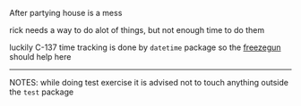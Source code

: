 After partying house is a mess

rick needs a way to do alot of things, but not enough time to do them

luckily C-137 time tracking is done by `datetime` package
so the [freezegun](https://pypi.org/project/freezegun/) should help here


---
NOTES: while doing test exercise it is advised not to touch anything outside the `test` package